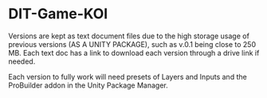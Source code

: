 # DIT-Game-KOI

Versions are kept as text document files due to the high storage usage of previous versions (AS A UNITY PACKAGE), such as v.0.1 being close to 250 MB.
Each text doc has a link to download each version through a drive link if needed.

Each version to fully work will need presets of Layers and Inputs and the ProBuilder addon in the Unity Package Manager.
